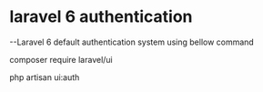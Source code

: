 # laravel 6 authentication

--Laravel 6 default authentication system using bellow command

composer require laravel/ui

php artisan ui:auth
